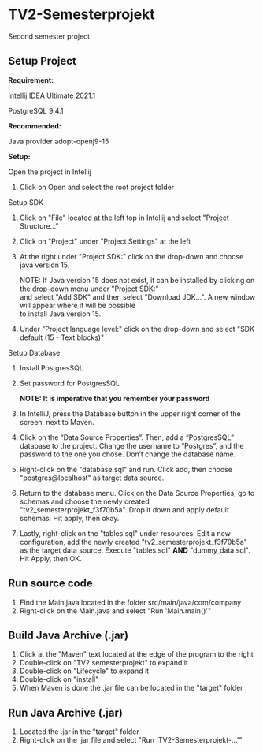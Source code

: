 # TV2-Semesterprojekt
Second semester project

## Setup Project 
__Requirement:__

Intellij IDEA Ultimate 2021.1

PostgreSQL 9.4.1

__Recommended:__

Java provider adopt-openj9-15

__Setup:__

Open the project in Intellij

1. Click on Open and select the root project folder

Setup SDK

1. Click on "File" located at the left top in Intellij and select "Project Structure..."
2. Click on "Project" under "Project Settings" at the left
3. At the right under "Project SDK:" click on the drop-down and choose java version 15.

   NOTE: If Java version 15 does not exist, it can be installed by clicking on the drop-down menu under "Project SDK:"<br>
   and select "Add SDK" and then select "Download JDK...". A new window will appear where it will be possible<br>
   to install Java version 15.

4. Under "Project language level:" click on the drop-down and select "SDK default (15 - Text blocks)"

Setup Database

1. Install PostgresSQL

2. Set password for PostgresSQL
   
      **NOTE: It is imperative that you remember your password**

3. In IntelliJ, press the Database button in the upper right corner of the screen, next to Maven.

4. Click on the “Data Source Properties”. Then, add a “PostgresSQL” database to the project. Change the username to “Postgres”, and the password to the one you chose. Don’t change the database name.

5. Right-click on the "database.sql" and run. Click add, then choose "postgres@localhost" as target data source.

6. Return to the database menu. Click on the Data Source Properties, go to schemas and choose the newly created "tv2_semesterprojekt_f3f70b5a". 
Drop it down and apply default schemas. Hit apply, then okay. 
   
7. Lastly, right-click on the "tables.sql" under resources. Edit a new configuration, add the newly created "tv2_semesterprojekt_f3f70b5a" as the target data source. Execute "tables.sql" **AND** "dummy_data.sql". Hit Apply, then OK.

## Run source code

1. Find the Main.java located in the folder src/main/java/com/company
2. Right-click on the Main.java and select "Run 'Main.main()'"

## Build Java Archive (.jar)

1. Click at the "Maven" text located at the edge of the program to the right
2. Double-click on "TV2 semesterprojekt" to expand it
3. Double-click on "Lifecycle" to expand it
4. Double-click on "install"
5. When Maven is done the .jar file can be located in the "target" folder

## Run Java Archive (.jar)

1. Located the .jar in the "target" folder
1. Right-click on the .jar file and select "Run 'TV2-Semesterprojekt-...'"
